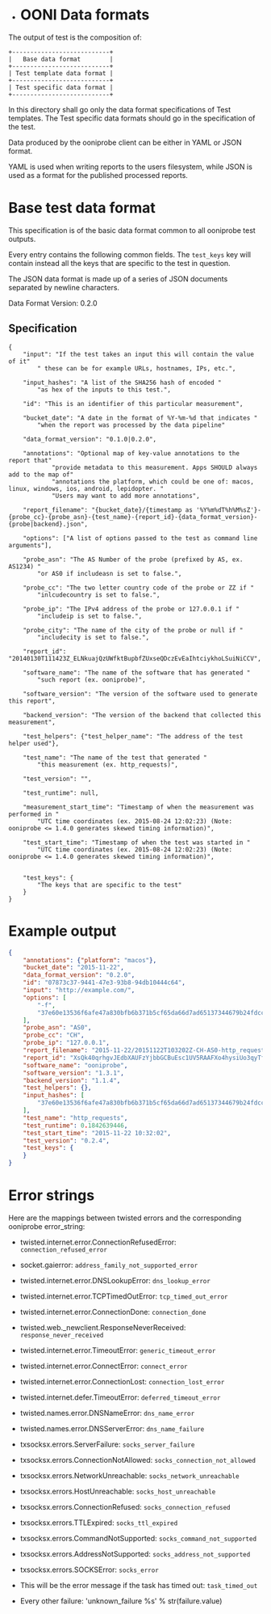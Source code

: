 - # OONI Data formats

The output of test is the composition of:

    +---------------------------+
    |   Base data format        |
    +---------------------------+
    | Test template data format |
    +---------------------------+
    | Test specific data format |
    +---------------------------+

In this directory shall go only the data format specifications of Test
templates. The Test specific data formats should go in the specification of the
test.

Data produced by the ooniprobe client can be either in YAML or JSON format.

YAML is used when writing reports to the users filesystem, while JSON is used
as a format for the published processed reports.

# Base test data format

This specification is of the basic data format common to all ooniprobe test
outputs.

Every entry contains the following common fields. The `test_keys` key will
contain instead all the keys that are specific to the test in question.

The JSON data format is made up of a series of JSON documents separated by
newline characters.

Data Format Version: 0.2.0

## Specification

```
{
    "input": "If the test takes an input this will contain the value of it"
        " these can be for example URLs, hostnames, IPs, etc.",

    "input_hashes": "A list of the SHA256 hash of encoded "
        "as hex of the inputs to this test.",

    "id": "This is an identifier of this particular measurement",

    "bucket_date": "A date in the format of %Y-%m-%d that indicates "
        "when the report was processed by the data pipeline"

    "data_format_version": "0.1.0|0.2.0",

    "annotations": "Optional map of key-value annotations to the report that"
            "provide metadata to this measurement. Apps SHOULD always add to the map of"
            "annotations the platform, which could be one of: macos, linux, windows, ios, android, lepidopter. "
            "Users may want to add more annotations",

    "report_filename": "{bucket_date}/{timestamp as '%Y%m%dT%h%M%sZ'}-{probe_cc}-{probe_asn}-{test_name}-{report_id}-{data_format_version}-{probe|backend}.json",

    "options": ["A list of options passed to the test as command line arguments"],

    "probe_asn": "The AS Number of the probe (prefixed by AS, ex. AS1234) "
        "or AS0 if includeasn is set to false.",

    "probe_cc": "The two letter country code of the probe or ZZ if "
        "inlcudecountry is set to false.",

    "probe_ip": "The IPv4 address of the probe or 127.0.0.1 if "
        "includeip is set to false.",

    "probe_city": "The name of the city of the probe or null if "
        "includecity is set to false.",

    "report_id": "20140130T111423Z_ELNkuajQzUWfktBupbfZUxseQDczEvEaIhtciykhoLSuiNiCCV",

    "software_name": "The name of the software that has generated "
        "such report (ex. ooniprobe)",

    "software_version": "The version of the software used to generate this report",

    "backend_version": "The version of the backend that collected this measurement",

    "test_helpers": {"test_helper_name": "The address of the test helper used"},

    "test_name": "The name of the test that generated "
        "this measurement (ex. http_requests)",

    "test_version": "",

    "test_runtime": null,

    "measurement_start_time": "Timestamp of when the measurement was performed in "
        "UTC time coordinates (ex. 2015-08-24 12:02:23) (Note: ooniprobe <= 1.4.0 generates skewed timing information)",

    "test_start_time": "Timestamp of when the test was started in "
        "UTC time coordinates (ex. 2015-08-24 12:02:23) (Note: ooniprobe <= 1.4.0 generates skewed timing information)",


    "test_keys": {
        "The keys that are specific to the test"
    }
}
```

# Example output

```JSON
{
    "annotations": {"platform": "macos"},
    "bucket_date": "2015-11-22",
    "data_format_version": "0.2.0",
    "id": "07873c37-9441-47e3-93b8-94db10444c64",
    "input": "http://example.com/",
    "options": [
        "-f",
        "37e60e13536f6afe47a830bfb6b371b5cf65da66d7ad65137344679b24fdccd1"
    ],
    "probe_asn": "AS0",
    "probe_cc": "CH",
    "probe_ip": "127.0.0.1",
    "report_filename": "2015-11-22/20151122T103202Z-CH-AS0-http_requests-XsQk40qrhgvJEdbXAUFzYjbbGCBuEsc1UV5RAAFXo4hysiUo3qyTfo4NTr7MjiwN-0.1.0-probe.json",
    "report_id": "XsQk40qrhgvJEdbXAUFzYjbbGCBuEsc1UV5RAAFXo4hysiUo3qyTfo4NTr7MjiwN",
    "software_name": "ooniprobe",
    "software_version": "1.3.1",
    "backend_version": "1.1.4",
    "test_helpers": {},
    "input_hashes": [
        "37e60e13536f6afe47a830bfb6b371b5cf65da66d7ad65137344679b24fdccd1"
    ],
    "test_name": "http_requests",
    "test_runtime": 0.1842639446,
    "test_start_time": "2015-11-22 10:32:02",
    "test_version": "0.2.4",
    "test_keys": {
    }
}
```

# Error strings

Here are the mappings between twisted errors and the corresponding ooniprobe
error_string:

* twisted.internet.error.ConnectionRefusedError: `connection_refused_error`

* socket.gaierror: `address_family_not_supported_error`

* twisted.internet.error.DNSLookupError: `dns_lookup_error`

* twisted.internet.error.TCPTimedOutError: `tcp_timed_out_error`

* twisted.internet.error.ConnectionDone: `connection_done`

* twisted.web._newclient.ResponseNeverReceived: `response_never_received`

* twisted.internet.error.TimeoutError: `generic_timeout_error`

* twisted.internet.error.ConnectError: `connect_error`

* twisted.internet.error.ConnectionLost: `connection_lost_error`

* twisted.internet.defer.TimeoutError: `deferred_timeout_error`

* twisted.names.error.DNSNameError: `dns_name_error`

* twisted.names.error.DNSServerError: `dns_name_failure`

* txsocksx.errors.ServerFailure: `socks_server_failure`

* txsocksx.errors.ConnectionNotAllowed: `socks_connection_not_allowed`

* txsocksx.errors.NetworkUnreachable: `socks_network_unreachable`

* txsocksx.errors.HostUnreachable: `socks_host_unreachable`

* txsocksx.errors.ConnectionRefused: `socks_connection_refused`

* txsocksx.errors.TTLExpired: `socks_ttl_expired`

* txsocksx.errors.CommandNotSupported: `socks_command_not_supported`

* txsocksx.errors.AddressNotSupported: `socks_address_not_supported`

* txsocksx.errors.SOCKSError: `socks_error`

* This will be the error message if the task has timed out: `task_timed_out`

* Every other failure: 'unknown_failure %s' % str(failure.value)
